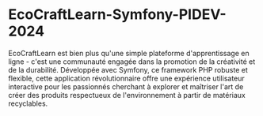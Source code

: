 # EcoCraftLearn-Symfony-PIDEV-2024
EcoCraftLearn est bien plus qu'une simple plateforme d'apprentissage en ligne - c'est une communauté engagée dans la promotion de la créativité et de la durabilité. Développée avec Symfony, ce framework PHP robuste et flexible, cette application révolutionnaire offre une expérience utilisateur interactive pour les passionnés cherchant à explorer et maîtriser l'art de créer des produits respectueux de l'environnement à partir de matériaux recyclables.
